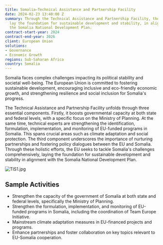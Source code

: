```yaml
---
title: Somalia—Technical Assistance and Partnership Facility
date: 2024-02-23 13:40:00 Z
summary: Through the Technical Assistance and Partnership Facility, the EU seeks to
  lay the foundation for sustainable development and stability, in alignment with
  the Somalia National Development Plan.
contract-start-year: 2024
contract-end-year: 2026
client: European Union
solutions:
- Governance
- Economic Growth
regions: Sub-Saharan Africa
country: Somalia
---
```


Somalia faces complex challenges impacting its political stability and societal well-being. The European Union is committed to fostering sustainable development, encouraging inclusive and eco-friendly economic growth, and strengthening resilience and social inclusion for Somalia's progress.

The Technical Assistance and Partnership Facility unfolds through three essential components. Firstly, it boosts governmental capacity at both state and federal levels, with a specific focus on the Ministry of Planning. At the same time, technical experts are strengthening the identification, formulation, implementation, and monitoring of EU-funded programs in Somalia. This spans crucial areas such as climate adaptation and social protection. The third component underscores the importance of nurturing partnerships and fostering policy dialogues between the EU and Somalia. Through these holistic efforts, the EU seeks to tackle Somalia's challenges comprehensively, laying the foundation for sustainable development and stability in alignment with the Somalia National Development Plan.

![TIS1.jpg](/uploads/TIS1.jpg)

## Sample Activities

* Strengthen the capacity of the government of Somalia at both state and federal levels, specifically the Ministry of Planning.
* Strengthen the formulation, implementation, and monitoring of EU-funded programs in Somalia, including the coordination of Team Europe Initiative.
* Mainstream climate adaptation measures in EU-financed projects and programs.
* Enhance partnerships and foster collaboration on key topics relevant to EU-Somalia cooperation.

